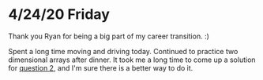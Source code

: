 # 4/24/20 Friday 

Thank you Ryan for being a big part of my career transition. :) 

Spent a long time moving and driving today. Continued to practice two dimensional arrays after dinner. It took me a long time to come up a solution for [question 2](../exercises/two-dimension-arrays.js), and I'm sure there is a better way to do it. 


